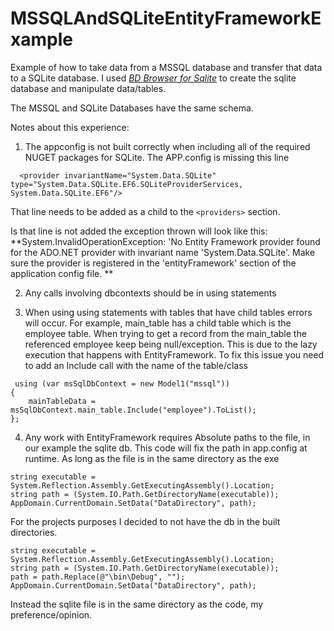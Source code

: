 # MSSQLAndSQLiteEntityFrameworkExample

Example of how to take data from a MSSQL database and transfer that data to a SQLite database.
I used [*BD Browser for Sqlite*](https://sqlitebrowser.org/dl/) to create the sqlite database and manipulate data/tables.


The MSSQL and SQLite Databases have the same schema.

Notes about this experience:

1. The appconfig is not built correctly when including all of the required NUGET packages for SQLite.
The APP.config is missing this line

```
  <provider invariantName="System.Data.SQLite" type="System.Data.SQLite.EF6.SQLiteProviderServices, System.Data.SQLite.EF6"/>
```

That line needs to be added as a child to the ```<providers>``` section.

Is that line is not added the exception thrown will look like this: **System.InvalidOperationException: 'No Entity Framework provider found for the ADO.NET provider with invariant name 'System.Data.SQLite'. Make sure the provider is registered in the 'entityFramework' section of the application config file. **


2. Any calls involving dbcontexts should be in using statements

3. When using using statements with tables that have child tables errors will occur.
For example, main_table has a child table which is the employee table.
When trying to get a record from the main_table the referenced employee keep being null/exception.
This is due to the lazy execution that happens with EntityFramework. To fix this issue you need to add an Include call with the name of the table/class

```
 using (var msSqlDbContext = new Model1("mssql"))
{
    mainTableData = msSqlDbContext.main_table.Include("employee").ToList();
};
```
4. Any work with EntityFramework requires Absolute paths to the file, in our example the sqlite db.
This code will fix the path in app.config at runtime. As long as the file is in the same directory as the exe

```
string executable = System.Reflection.Assembly.GetExecutingAssembly().Location;
string path = (System.IO.Path.GetDirectoryName(executable));
AppDomain.CurrentDomain.SetData("DataDirectory", path);
```

For the projects purposes I decided to not have the db in the built directories. 

```
string executable = System.Reflection.Assembly.GetExecutingAssembly().Location;
string path = (System.IO.Path.GetDirectoryName(executable));
path = path.Replace(@"\bin\Debug", "");
AppDomain.CurrentDomain.SetData("DataDirectory", path);
```

Instead the sqlite file is in the same directory as the code, my preference/opinion.








